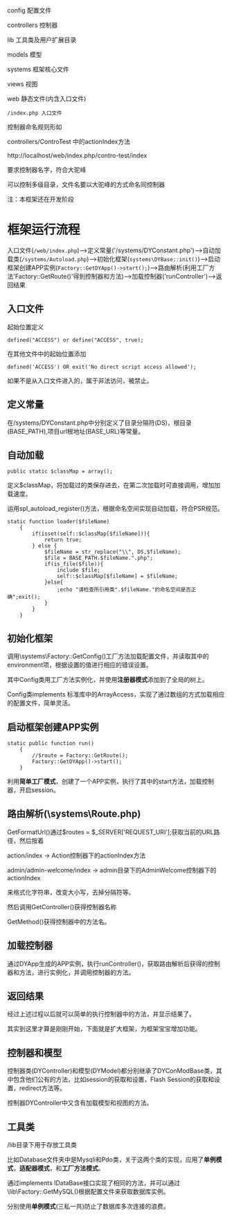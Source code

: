 <link href="http://kevinburke.bitbucket.org/markdowncss/markdown.css" rel="stylesheet"></link>
config 配置文件

controllers 控制器

lib  工具类及用户扩展目录

models 模型

systems 框架核心文件

views 视图

web 静态文件(内含入口文件)

    /index.php 入口文件


控制器命名规则形如

controllers/ControTest 中的actionIndex方法

http://localhost/web/index.php/contro-test/index

要求控制器名字，符合大驼峰

可以控制多级目录，文件名要以大驼峰的方式命名同控制器



注：本框架还在开发阶段

# 框架运行流程

入口文件(`/web/index.php`)-->定义常量('/systems/DYConstant.php')-->自动加载类(`/systems/Autoload.php`)-->初始化框架(`systems\DYBase::init()`)-->启动框架创建APP实例(`Factory::GetDYApp()->start();`)-->路由解析(利用工厂方法'Factory::GetRoute()'得到控制器和方法)-->加载控制器('runController')-->返回结果

## 入口文件

起始位置定义

```
defined("ACCESS") or define("ACCESS", true);
```

在其他文件中的起始位置添加
```
defined('ACCESS') OR exit('No direct script access allowed');
```

如果不是从入口文件进入的，属于非法访问，被禁止。

## 定义常量

在/systems/DYConstant.php中分别定义了目录分隔符(DS)，根目录(BASE_PATH),项目url根地址(BASE_URL)等常量。

## 自动加载

```
public static $classMap = array();
```

定义$classMap，将加载过的类保存进去，在第二次加载时可直接调用，增加加载速度。

运用spl_autoload_register()方法，根据命名空间实现自动加载，符合PSR规范。

```
static function loader($fileName)
    {
        if(isset(self::$classMap[$fileName])){
            return true;
        } else {
            $fileName = str_replace("\\", DS,$fileName);
            $file = BASE_PATH.$fileName.".php";
            if(is_file($file)){
                include $file;
                self::$classMap[$fileName] = $fileName;
            }else{
                ;echo "请检查所引用类".$fileName."的命名空间是否正确";exit();
            }
        }
    }
```

## 初始化框架

调用\systems\Factory::GetConfig()工厂方法加载配置文件，并读取其中的environment项，根据设置的值进行相应的错误设置。

其中Config类用工厂方法实例化，并使用**注册器模式**添加到了全局的树上。

Config类implements 标准库中的ArrayAccess，实现了通过数组的方式加载相应的配置文件，简单灵活。

## 启动框架创建APP实例

```
static public function run()
    {
        //$route = Factory::GetRoute();
        Factory::GetDYApp()->start();
    }
```

利用**简单工厂模式**，创建了一个APP实例，执行了其中的start方法，加载控制器，开启session。

## 路由解析(\systems\Route.php)

GetFormatUrl()通过$routes = $_SERVER['REQUEST_URI'];获取当前的URL路径，然后按着

action/index -> Action控制器下的actionIndex方法

admin/admin-welcome/index -> admin目录下的AdminWelcome控制器下的actionIndex

来格式化字符串，改变大小写，去掉分隔符等。

然后调用GetController()获得控制器名称

GetMethod()获得控制器中的方法名。

## 加载控制器

通过DYApp生成的APP实例，执行runController()，获取路由解析后获得的控制器和方法，进行实例化，并调用控制器的方法。

## 返回结果

经过上述过程以后就可以简单的执行控制器中的方法，并显示结果了。

其实到这里才算是刚刚开始，下面就是扩大框架，为框架宝宝增加功能。

## 控制器和模型

控制器类(DYController)和模型(DYModel)都分别继承了DYConModBase类，其中包含他们公有的方法，比如session的获取和设置，Flash Session的获取和设置，redirect方法等。

控制器DYController中又含有加载模型和视图的方法。

## 工具类

/lib目录下用于存放工具类

比如Database文件夹中是Mysqli和Pdo类，关于这两个类的实现，应用了**单例模式**，**适配器模式**，和**工厂方法模式**。

通过implements IDataBase接口实现了相同的方法，并可以通过\lib\Factory::GetMySQL()根据配置文件来获取数据库实例。

分别使用**单例模式**(三私一共)防止了数据库多次连接的浪费。










